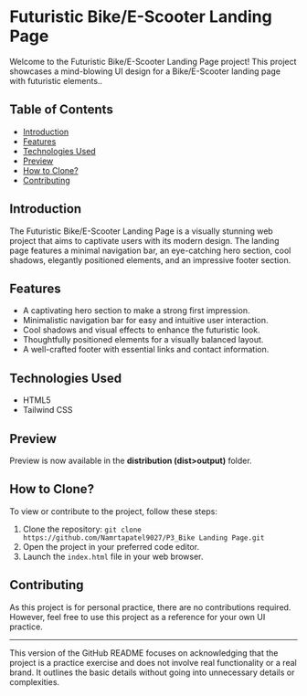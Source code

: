 # Futuristic Bike/E-Scooter Landing Page

Welcome to the Futuristic Bike/E-Scooter Landing Page project! This project showcases a mind-blowing UI design for a Bike/E-Scooter landing page with futuristic elements..

## Table of Contents

- [Introduction](#introduction)
- [Features](#features)
- [Technologies Used](#technologies-used)
- [Preview](#preview)
- [How to Clone?](#how-to-clone)
- [Contributing](#contributing)

## Introduction

The Futuristic Bike/E-Scooter Landing Page is a visually stunning web project that aims to captivate users with its modern design. The landing page features a minimal navigation bar, an eye-catching hero section, cool shadows, elegantly positioned elements, and an impressive footer section.

## Features

- A captivating hero section to make a strong first impression.
- Minimalistic navigation bar for easy and intuitive user interaction.
- Cool shadows and visual effects to enhance the futuristic look.
- Thoughtfully positioned elements for a visually balanced layout.
- A well-crafted footer with essential links and contact information.

## Technologies Used

- HTML5
- Tailwind CSS

## Preview

Preview is now available in the __distribution (dist>output)__ folder.

## How to Clone?

To view or contribute to the project, follow these steps:

1. Clone the repository: `git clone https://github.com/Namrtapatel9027/P3_Bike Landing Page.git`
2. Open the project in your preferred code editor.
3. Launch the `index.html` file in your web browser.

## Contributing

As this project is for personal practice, there are no contributions required. However, feel free to use this project as a reference for your own UI practice.

---

This version of the GitHub README focuses on acknowledging that the project is a practice exercise and does not involve real functionality or a real brand. It outlines the basic details without going into unnecessary details or complexities.
